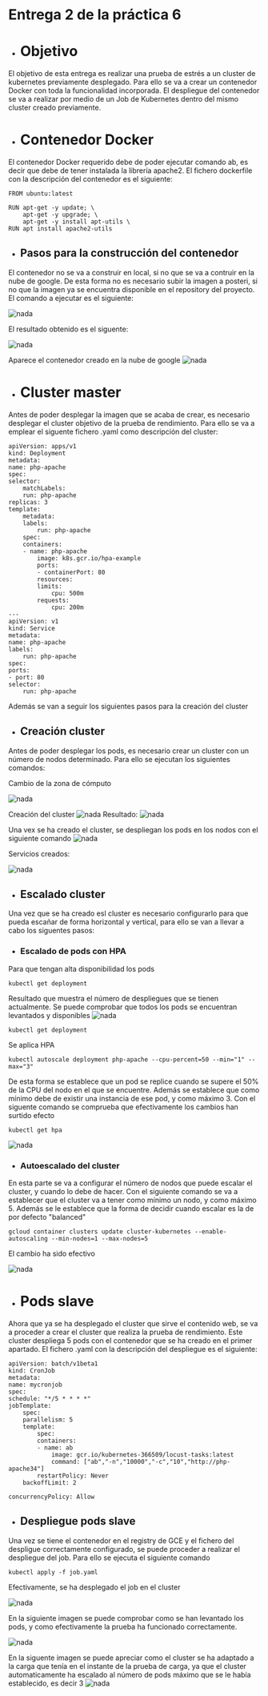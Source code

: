 # Entrega 2 de la práctica 6 
- # Objetivo
El objetivo de esta entrega es realizar una prueba de estrés a un cluster de kubernetes previamente desplegado. 
Para ello se va a crear un contenedor Docker con toda la funcionalidad incorporada.
El despliegue del contenedor se va a realizar por medio de un Job de Kubernetes dentro del mismo cluster creado previamente.

- # Contenedor Docker
El contenedor Docker requerido debe de poder ejecutar comando ab, es decir que debe de tener instalada la librería apache2.
El fichero dockerfile con la descripción del contenedor es el siguiente:

```
FROM ubuntu:latest

RUN apt-get -y update; \
    apt-get -y upgrade; \
    apt-get -y install apt-utils \
RUN apt install apache2-utils
```

- ## Pasos para la construcción del contenedor
El contenedor no se va a construir en local, si no que se va a contruir en la nube de google. De esta forma no es necesario subir la imagen a posteri, si no que la imagen ya se encuentra disponible en el repository del proyecto.
El comando a ejecutar es el siguiente:

![nada](images/construccion_nube.png)
    
El resultado obtenido es el siguente:

![nada](images/construccion_nube_resultado.jpg)

Aparece el contenedor creado en la nube de google
![nada](images/construccion_nube_resultado_gce.png)

- # Cluster master
Antes de poder desplegar la imagen que se acaba de crear, es necesario desplegar el cluster objetivo de la prueba de rendimiento.
Para ello se va a emplear el siguente fichero .yaml como descripción del cluster:

    
    apiVersion: apps/v1
    kind: Deployment
    metadata:
    name: php-apache
    spec:
    selector:
        matchLabels:
        run: php-apache
    replicas: 3
    template:
        metadata:
        labels:
            run: php-apache
        spec:
        containers:
        - name: php-apache
            image: k8s.gcr.io/hpa-example
            ports:
            - containerPort: 80
            resources:
            limits:
                cpu: 500m
            requests:
                cpu: 200m
    ---
    apiVersion: v1
    kind: Service
    metadata:
    name: php-apache
    labels:
        run: php-apache
    spec:
    ports:
    - port: 80
    selector:
        run: php-apache
    
Además se van a seguir los siguientes pasos para la creación del cluster
   
 - ## Creación cluster
 Antes de poder desplegar los pods, es necesario crear un cluster con un número de nodos determinado. Para ello se ejecutan los siguientes comandos:

Cambio de la zona de cómputo

 ![nada](images/inicializacion_google.png)

Creación del cluster
![nada](images/creacion_cluster.png)
Resultado:
![nada](images/creacion_cluster_resultado.png)

Una vex se ha creado el cluster, se despliegan los pods en los nodos con el siguiente comando
![nada](images/despliegue_master.png)

Servicios creados:

![nada](images/despliegue_master_resultado.png)

- ## Escalado cluster
Una vez que se ha creado esl cluster es necesario configurarlo para que pueda escañar de forma horizontal y vertical, para ello se van a llevar a cabo los siguentes pasos:
- ### Escalado de pods con HPA
Para que tengan alta disponibilidad los pods
```
kubectl get deployment
```
Resultado que muestra el número de despliegues que se tienen actualmente. Se puede comprobar que todos los pods se encuentran levantados y disponibles
![nada](images/get_deployment.png)

```
kubectl get deployment
```

Se aplica HPA
```
kubectl autoscale deployment php-apache --cpu-percent=50 --min="1" --max="3"

```
De esta forma se establece que un pod se replice cuando se supere el 50% de la CPU del nodo en el que se encuentre. Además se establece que como mínimo debe de existir una instancia de ese pod, y como máximo 3.
Con el siguente comando se comprueba que efectivamente los cambios han surtido efecto
```
kubectl get hpa
```

![nada](images/hpa_resultado.png)

- ### Autoescalado del cluster
En esta parte se va a configurar el número de nodos que puede escalar el cluster, y cuando lo debe de hacer.
Con el siguiente comando se va a establecer que el cluster va a tener como mínimo un nodo, y como máximo 5.
Además se le establece que la forma de decidir cuando escalar es la de por defecto "balanced"

```
gcloud container clusters update cluster-kubernetes --enable-autoscaling --min-nodes=1 --max-nodes=5
```
El cambio ha sido efectivo

![nada](images/escalado_resultado.png)

- # Pods slave
Ahora que ya se ha desplegado el cluster que sirve el contenido web, se va a proceder a crear el cluster que realiza la prueba de rendimiento.
Este cluster despliega 5 pods con el contenedor que se ha creado en el primer apartado.
El fichero .yaml con la descripción del despliegue es el siguiente:
    
    apiVersion: batch/v1beta1
    kind: CronJob
    metadata:
    name: mycronjob
    spec:
    schedule: "*/5 * * * *"
    jobTemplate:
        spec:
        parallelism: 5
        template:
            spec:
            containers:
            - name: ab
                image: gcr.io/kubernetes-366509/locust-tasks:latest
                command: ["ab","-n","10000","-c","10","http://php-apache34"]
            restartPolicy: Never
        backoffLimit: 2
    
    concurrencyPolicy: Allow 
- ## Despliegue pods slave
Una vez se tiene el contenedor en el registry de GCE y el fichero del despligue correctamente configurado, se puede proceder a realizar el despliegue del job.
Para ello se ejecuta el siguiente comando
```
kubectl apply -f job.yaml
```
Efectivamente, se ha desplegado el job en el cluster

![nada](images/despliegue_job_resultado.png)

En la siguiente imagen se puede comprobar como se han levantado los pods, y como efectivamente la prueba ha funcionado correctamente.

![nada](images/pods_job_resultado.png)

En la siguente imagen se puede apreciar como el cluster se ha adaptado a la carga que tenía en el instante de la prueba de carga, ya que el cluster automaticamente ha escalado al número de pods máximo que se le había establecido, es decir 3
![nada](images/escalado_funcionando.png)

